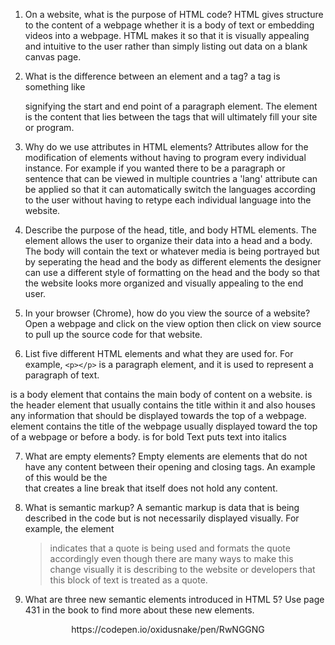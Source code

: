 1.  On a website, what is the purpose of HTML code?
HTML gives structure to the content of a webpage whether it is a body of text or embedding videos into a webpage. HTML makes it so that it is visually appealing and intuitive to the user rather than simply listing out data on a blank canvas page.

2.  What is the difference between an element and a tag?
a tag is something like <p></p> signifying the start and end point of a paragraph element. The element is the content that lies between the tags that will ultimately fill your site or program.

3.  Why do we use attributes in HTML elements?
Attributes allow for the modification of elements without having to program every individual instance. For example if you wanted there to be a paragraph or sentence that can be viewed in multiple countries a 'lang' attribute can be applied so that it can automatically switch the languages according to the user without having to retype each individual language into the website.

4.  Describe the purpose of the head, title, and body HTML elements.
The <head> element allows the user to organize their data into a head and a body. The body will contain the text or whatever media is being portrayed but by seperating the head and the body as different elements the designer can use a different style of formatting on the head and the body so that the website looks more organized and visually appealing to the end user.

5.  In your browser (Chrome), how do you view the source of a website?
Open a webpage and click on the view option then click on view source to pull up the source code for that website.

6.  List five different HTML elements and what they are used for. For example, `<p></p>` is a paragraph element, and it is used to represent a paragraph of text.
<body></body> is a body element that contains the main body of content on a website.
<head></head> is the header element that usually contains the title within it and also houses any information that should be displayed towards the top of a webpage.
<title></title> element contains the title of the webpage usually displayed toward the top of a webpage or before a body.
<b></b> is for bold Text
<i></i> puts text into italics

7.  What are empty elements?
Empty elements are elements that do not have any content between their opening and closing tags. An example of this would be the <br /> that creates a line break that itself does not hold any content.

8.  What is semantic markup?
A semantic markup is data that is being described in the code but is not necessarily displayed visually. For example, the element <blockquote> indicates that a quote is being used and formats the quote accordingly even though there are many ways to make this change visually it is describing to the website or developers that this block of text is treated as a quote.

9.  What are three new semantic elements introduced in HTML 5? Use page 431 in the book to find more about these new elements.
<header>
<article>
<footer>
https://codepen.io/oxidusnake/pen/RwNGGNG

